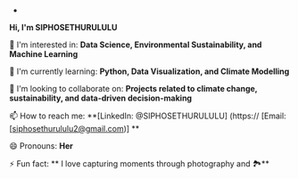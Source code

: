 - 
**Hi, I'm SIPHOSETHURULULU**

👀 I'm interested in: **Data Science, Environmental Sustainability, and Machine Learning**

🌱 I'm currently learning: **Python, Data Visualization, and Climate Modelling**

💞️ I'm looking to collaborate on: **Projects related to climate change, sustainability, and data-driven decision-making**

📫 How to reach me: **[LinkedIn: @SIPHOSETHURULULU] (https:// [Email: [siphosethurululu2@gmail.com)] **

😄 Pronouns: **Her**

⚡ Fun fact: ** I love capturing moments through photography and 🏞️**

<!---
SIPHOSETHU2303/SIPHOSETHU2303 is a ✨ special ✨ repository because its `README.md` (this file) appears on your GitHub profile.
You can click the Preview link to take a look at your changes.
--->
